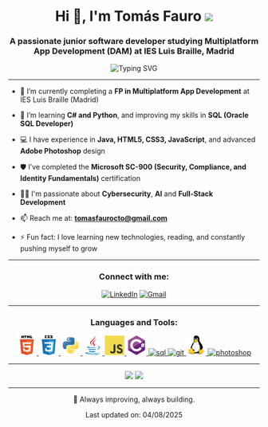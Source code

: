 <h1 align="center">Hi 👋, I'm Tomás Fauro <img height="40" src="https://emoji.gg/assets/emoji/7333-parrotdance.gif"></h1>
<h3 align="center">A passionate junior software developer studying Multiplatform App Development (DAM) at IES Luis Braille, Madrid</h3>

<p align="center">
  <img src="https://readme-typing-svg.herokuapp.com?font=Fira+Code&size=22&duration=3000&pause=500&color=39FF14&background=00000000&center=true&vCenter=true&width=650&lines=Welcome+to+my+GitHub+profile;Always+learning+and+coding+with+passion;Open+to+collaboration+on+cool+projects!" alt="Typing SVG" />
</p>

---

- 🔭 I’m currently completing a **FP in Multiplatform App Development** at IES Luis Braille (Madrid)

- 🌱 I’m learning **C# and Python**, and improving my skills in **SQL (Oracle SQL Developer)**

- 💻 I have experience in **Java, HTML5, CSS3, JavaScript**, and advanced **Adobe Photoshop** design

- 🛡️ I’ve completed the **Microsoft SC-900 (Security, Compliance, and Identity Fundamentals)** certification

- 👨‍💻 I'm passionate about **Cybersecurity**, **AI** and **Full-Stack Development**

- 📫 Reach me at: **tomasfaurocto@gmail.com**

- ⚡ Fun fact: I love learning new technologies, reading, and constantly pushing myself to grow

---

<h3 align="center">Connect with me:</h3>
<div align="center">

[![LinkedIn](https://img.shields.io/badge/LinkedIn-0077B5?style=for-the-badge&logo=linkedin&logoColor=white)](https://www.linkedin.com/in/tomasfauro)
[![Gmail](https://img.shields.io/badge/Gmail-D14836?style=for-the-badge&logo=gmail&logoColor=white)](mailto:tomasfaurocto@gmail.com)

</div>

---

<h3 align="center">Languages and Tools:</h3>

<p align="center"> 
  <a href="https://www.w3.org/html/" target="_blank"> 
    <img src="https://raw.githubusercontent.com/devicons/devicon/master/icons/html5/html5-original-wordmark.svg" alt="html5" width="40" height="40"/> 
  </a>
  <a href="https://www.w3schools.com/css/" target="_blank"> 
    <img src="https://raw.githubusercontent.com/devicons/devicon/master/icons/css3/css3-original-wordmark.svg" alt="css3" width="40" height="40"/> 
  </a> 
  <a href="https://www.python.org" target="_blank"> 
    <img src="https://raw.githubusercontent.com/devicons/devicon/master/icons/python/python-original.svg" alt="python" width="40" height="40"/> 
  </a>  
  <a href="https://www.java.com" target="_blank">
    <img src="https://raw.githubusercontent.com/devicons/devicon/master/icons/java/java-original.svg" alt="java" width="40" height="40"/>
  </a>
  <a href="https://developer.mozilla.org/en-US/docs/Web/JavaScript" target="_blank"> 
    <img src="https://raw.githubusercontent.com/devicons/devicon/master/icons/javascript/javascript-original.svg" alt="javascript" width="40" height="40"/> 
  </a>
  <a href="https://docs.microsoft.com/en-us/dotnet/csharp/" target="_blank">
    <img src="https://raw.githubusercontent.com/devicons/devicon/master/icons/csharp/csharp-original.svg" alt="csharp" width="40" height="40"/>
  </a>
  <a href="https://www.oracle.com/database/sqldeveloper/" target="_blank">
    <img src="https://cdn.jsdelivr.net/gh/devicons/devicon/icons/oracle/oracle-original.svg" alt="sql" width="40" height="40"/>
  </a>
  <a href="https://git-scm.com/" target="_blank"> 
    <img src="https://www.vectorlogo.zone/logos/git-scm/git-scm-icon.svg" alt="git" width="40" height="40"/> 
  </a>
  <a href="https://www.linux.org/" target="_blank"> 
    <img src="https://raw.githubusercontent.com/devicons/devicon/master/icons/linux/linux-original.svg" alt="linux" width="40" height="40"/> 
  </a>
  <a href="https://www.adobe.com/products/photoshop.html" target="_blank">
    <img src="https://cdn.jsdelivr.net/gh/devicons/devicon/icons/photoshop/photoshop-plain.svg" alt="photoshop" width="40" height="40"/>
  </a>
</p>

---

<p align="center">
  <img height="150" src="https://github-readme-stats.vercel.app/api?username=tomasfauro&theme=react&show_icons=true&include_all_commits=true" />
  <img height="150" src="https://github-readme-stats.vercel.app/api/top-langs/?username=tomasfauro&theme=react&layout=compact" />
</p>

---

<p align="center">
  🚀 Always improving, always building.
</p>

<p align="center">
  Last updated on: 04/08/2025
</p>
